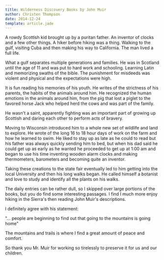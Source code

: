 ```yaml
---
title: Wilderness Discovery Books by John Muir
author: Christen Thompson
date: 2014-12-24
template: article.jade 
---
```


A rowdy Scottish kid brought up by a puritan father. An inventor of clocks and a few other things. A hiker before hiking was a thing. Walking to the gulf, visiting Cuba and then making his way to California.  The man lived a full life.

<span class="more"></span>

What a gulf separates multiple generations and families. He was in Scotland until the age of 11 and was put to hard work and schooling.  Learning Latin and memorizing swaths of the bible. The punishment for misdeeds was violent and physical and the expectations were high.

It is fun reading his memories of his youth.  He writes of the strictness of his parents, the habits of the animals around him. He recognized the human emotions in the animals around him, from the pig that lost a piglet to the favored horse Jack who helped herd the cows and was part of the family.

He wasn't a saint, apparently fighting was an important part of growing up Scottish and daring each other to perform acts of bravery.

Moving to Wisconsin introduced him to a whole new set of wildlife and land to explore.  He wrote of the long 16 to 18 hour days of work on the farm and how he learned to swim. He liked to stay up as late as he could to read but his father was always quickly sending him to bed, but when his dad said he could get up as early as he wanted he proceeded to get up at 1:00 am and began to use his time inventing wooden alarm clocks and making thermometers, barometers and becoming quite an inventor.

Taking these creations to the state fair eventually led to him getting into the local University and then his long walks began.  He called himself a botanist and love to study and identify all the plants on his walks.

The daily entries can be rather dull, so I skipped over large portions of the books, but you do find some interesting passages.  I find I much more enjoy hiking in the Sierra's then reading John Muir's descriptions. 

I definitely agree with his statement:

"... people are beginning to find out that going to the mountains is going home"

The mountains and trails is where I find a great amount of peace and comfort.

So thank you Mr. Muir for working so tirelessly to preserve it for us and our children.  

